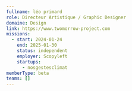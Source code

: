 ```yaml
---
fullname: léo primard
role: Directeur Artistique / Graphic Designer
domaine: Design
link: https://www.twomorrow-project.com
missions:
  - start: 2024-01-24
    end: 2025-01-30
    status: independent
    employer: Scopyleft
    startups:
      - nosgestesclimat
memberType: beta
teams: []
---
```

